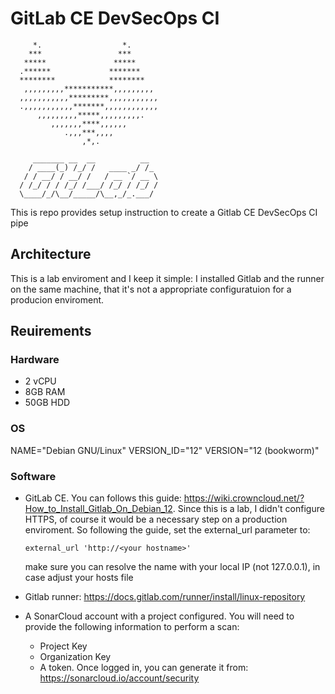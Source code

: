 # GitLab CE DevSecOps CI
      
         *.                  *.
        ***                 ***
       *****               *****
      .******             *******
      ********            ********
       ,,,,,,,,,***********,,,,,,,,,
      ,,,,,,,,,,,*********,,,,,,,,,,,
      .,,,,,,,,,,,*******,,,,,,,,,,,,
          ,,,,,,,,,*****,,,,,,,,,.
             ,,,,,,,****,,,,,,
                .,,,***,,,,
                    ,*,.
      
         _______ __  __          __
        / ____(_) /_/ /   ____ _/ /_
       / / __/ / __/ /   / __ `/ __ \
      / /_/ / / /_/ /___/ /_/ / /_/ /
      \____/_/\__/_____/\__,_/_.___/


This is repo provides setup instruction to create a Gitlab CE DevSecOps CI pipe
## Architecture
This is a lab enviroment and I keep it simple: I installed Gitlab and the runner on the same machine, that it's not a appropriate configuratuion for a producion enviroment.
## Reuirements
### Hardware
- 2 vCPU
- 8GB RAM
- 50GB HDD
### OS
NAME="Debian GNU/Linux"
VERSION_ID="12"
VERSION="12 (bookworm)"
### Software
- GitLab CE. You can follows this guide: https://wiki.crowncloud.net/?How_to_Install_Gitlab_On_Debian_12. Since this is a lab, I didn't configure HTTPS, of course it would be a necessary step on a production enviroment. So following the guide, set the external_url parameter to:

      external_url 'http://<your hostname>'
  make sure you can resolve the name with your local IP (not 127.0.0.1), in case adjust your hosts file
- Gitlab runner: https://docs.gitlab.com/runner/install/linux-repository
- A SonarCloud account with a project configured. You will need to provide the following information to perform a scan:
  - Project Key
  - Organization Key
  - A token. Once logged in, you can generate it from: https://sonarcloud.io/account/security
